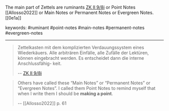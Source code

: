 The main part of Zettels are ruminants [ZK II 9/8i][]
or Point Notes [[Allosso2022]] or Main Notes or Permanent Notes or Evergreen Notes. [[0e1a]]

keywords: #ruminant #point-notes #main-notes #permanent-notes #evergreen-notes

---

> Zettelkasten mit dem komplizierten
> Verdauungssystem eines Wiederkäuers.
> Alle arbiträren Einfälle, alle Zufälle
> der Lektüren, können eingebracht
> werden.
> Es entscheidet dann die interne Anschlussfähig-
> keit.
>
> -- [ZK II 9/8i][]

[ZK II 9/8i]: https://niklas-luhmann-archiv.de/bestand/zettelkasten/zettel/ZK_2_NB_9-8i_V

> Others have called these “Main Notes” or “Permanent Notes” or “Evergreen Notes”.
> I called them Point Notes to remind myself that when I write them I should be **making a point**.
>
> -- [[Allosso2022]] p. 61